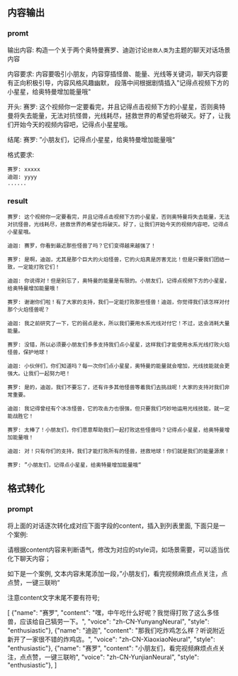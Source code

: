 
## 内容输出

### promt

输出内容: 构造一个关于两个奥特曼赛罗、迪迦讨论`拯救人类`为主题的聊天对话场景内容

内容要求: 内容要吸引小朋友，内容穿插怪兽、能量、光线等关键词，聊天内容要有正向积极引导，内容风格风趣幽默， 段落中间根据剧情插入"记得点视频下方的小星星，给奥特曼增加能量哦"

开头: 赛罗: 这个视频你一定要看完，并且记得点击视频下方的小星星，否则奥特曼将失去能量，无法对抗怪兽，光线耗尽，拯救世界的希望也将破灭。好了，让我们开始今天的视频内容吧，记得点小星星哦。

结尾: 赛罗: ”小朋友们，记得点小星星，给奥特曼增加能量哦“

格式要求: 
```
赛罗: xxxxx
迪迦: yyyy
......
```

### result

```
赛罗: 这个视频你一定要看完，并且记得点击视频下方的小星星，否则奥特曼将失去能量，无法对抗怪兽，光线耗尽，拯救世界的希望也将破灭。好了，让我们开始今天的视频内容吧，记得点小星星哦。

迪迦: 赛罗，你看到最近那些怪兽了吗？它们变得越来越强了！

赛罗: 是啊，迪迦，尤其是那个巨大的火焰怪兽，它的火焰真是厉害无比！但是只要我们团结一致，一定能打败它们！

迪迦: 你说得对！但是别忘了，奥特曼的能量是有限的。小朋友们，记得点视频下方的小星星，给奥特曼增加能量哦！

赛罗: 谢谢你们啦！有了大家的支持，我们一定能打败那些怪兽！迪迦，你觉得我们该怎样对付那个火焰怪兽呢？

迪迦: 我之前研究了一下，它的弱点是水，所以我们要用水系光线对付它！不过，这会消耗大量能量。

赛罗: 没错，所以必须要小朋友们多多支持我们点小星星，这样我们才能使用水系光线打败火焰怪兽，保护地球！

迪迦: 小伙伴们，你们知道吗？每一次你们点小星星，奥特曼的能量就会增加，光线技能就会更强大。让我们一起努力吧！

赛罗: 是的，迪迦，我们不要忘了，还有许多其他怪兽等着我们去挑战呢！大家的支持对我们非常重要。

迪迦: 我记得曾经有个冰冻怪兽，它的攻击力也很强，但只要我们巧妙地运用光线技能，就一定能战胜它！

赛罗: 太棒了！小朋友们，你们愿意帮助我们一起打败这些怪兽吗？记得点小星星，给奥特曼增加能量哦！

迪迦: 对！只有你们的支持，我们才能打败所有的怪兽，拯救地球！你们就是我们的能量源泉！

赛罗: ”小朋友们，记得点小星星，给奥特曼增加能量哦“

```

## 格式转化

### prompt

将上面的对话逐次转化成对应下面字段的content，插入到列表里面, 下面只是一个案例:

请根据content内容来判断语气，修改为对应的style词，如场景需要，可以适当优化下聊天内容； 

如下是一个案例, 文本内容末尾添加一段，”小朋友们，看完视频麻烦点点关注，点点赞，一键三联哟“

注意content文字末尾不要有符号;

[
  {"name": "赛罗", "content": "嘿，中午吃什么好呢？我觉得打败了这么多怪兽，应该给自己犒劳一下。", "voice": "zh-CN-YunyangNeural", "style": "enthusiastic"},
  {"name": "迪迦", "content": "那我们吃炸鸡怎么样？听说附近新开了一家很不错的炸鸡店。", "voice": "zh-CN-XiaoxiaoNeural", "style": "enthusiastic"},  {"name": "赛罗", "content": "小朋友们，看完视频麻烦点点关注，点点赞，一键三联哟", "voice": "zh-CN-YunjianNeural", "style": "enthusiastic"},
]
